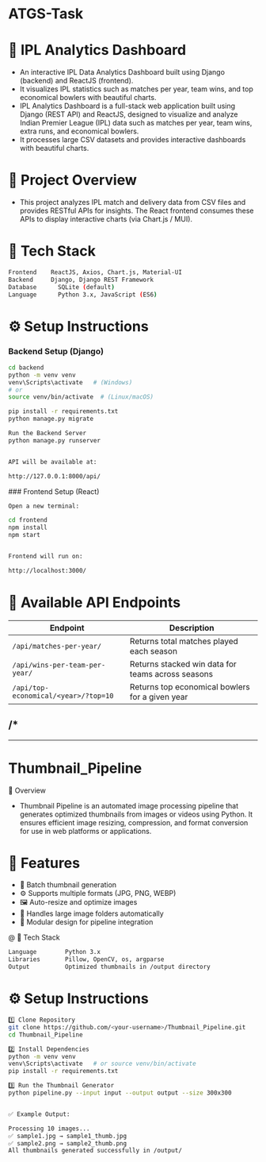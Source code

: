 # ATGS-Task
# 🏏 IPL Analytics Dashboard

- An interactive IPL Data Analytics Dashboard built using Django (backend) and ReactJS (frontend).
- It visualizes IPL statistics such as matches per year, team wins, and top economical bowlers with beautiful charts.
- IPL Analytics Dashboard is a full-stack web application built using Django (REST API) and ReactJS, designed to visualize and analyze Indian Premier League (IPL) data such as matches per year, team wins, extra runs, and economical bowlers.
- It processes large CSV datasets and provides interactive dashboards with beautiful charts.

# 🚀 Project Overview

- This project analyzes IPL match and delivery data from CSV files and provides RESTful APIs for insights.
The React frontend consumes these APIs to display interactive charts (via Chart.js / MUI).

# 🧩 Tech Stack
```bash
Frontend  	ReactJS, Axios, Chart.js, Material-UI
Backend	    Django, Django REST Framework
Database	  SQLite (default)
Language	  Python 3.x, JavaScript (ES6)
```

# ⚙️ Setup Instructions

### Backend Setup (Django)
```bash
cd backend
python -m venv venv
venv\Scripts\activate   # (Windows)
# or
source venv/bin/activate  # (Linux/macOS)

pip install -r requirements.txt
python manage.py migrate

Run the Backend Server
python manage.py runserver


API will be available at:

http://127.0.0.1:8000/api/
```
️### Frontend Setup (React)
```bash
Open a new terminal:

cd frontend
npm install
npm start


Frontend will run on:

http://localhost:3000/
```
# 🧠 Available API Endpoints

| Endpoint                             | Description                                       |
| ------------------------------------ | ------------------------------------------------- |
| `/api/matches-per-year/`             | Returns total matches played each season          |
| `/api/wins-per-team-per-year/`       | Returns stacked win data for teams across seasons |
| `/api/top-economical/<year>/?top=10` | Returns top economical bowlers for a given year   |
/*
---
---

# Thumbnail_Pipeline
📘 Overview

- Thumbnail Pipeline is an automated image processing pipeline that generates optimized thumbnails from images or videos using Python.
It ensures efficient image resizing, compression, and format conversion for use in web platforms or applications.

# 🚀 Features

- 🧩 Batch thumbnail generation
- ⚙️ Supports multiple formats (JPG, PNG, WEBP)
- 🖼️ Auto-resize and optimize images
- 📁 Handles large image folders automatically
- 🧠 Modular design for pipeline integration

@ 🧩 Tech Stack
```bash
Language    	Python 3.x
Libraries	    Pillow, OpenCV, os, argparse
Output      	Optimized thumbnails in /output directory
```

# ⚙️ Setup Instructions
```bash
1️⃣ Clone Repository
git clone https://github.com/<your-username>/Thumbnail_Pipeline.git
cd Thumbnail_Pipeline

2️⃣ Install Dependencies
python -m venv venv
venv\Scripts\activate   # or source venv/bin/activate
pip install -r requirements.txt

3️⃣ Run the Thumbnail Generator
python pipeline.py --input input --output output --size 300x300


✅ Example Output:

Processing 10 images...
✅ sample1.jpg → sample1_thumb.jpg
✅ sample2.png → sample2_thumb.png
All thumbnails generated successfully in /output/
```
